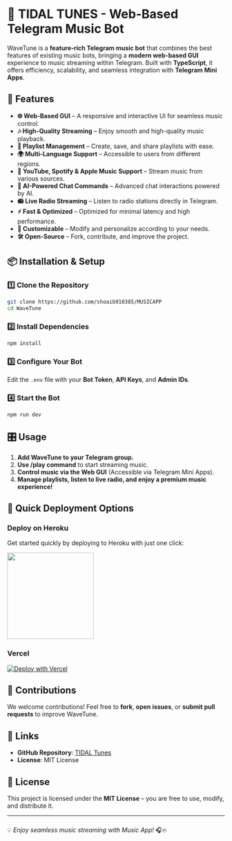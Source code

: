 # 🎵 TIDAL TUNES - Web-Based Telegram Music Bot

WaveTune is a **feature-rich Telegram music bot** that combines the best features of existing music bots, bringing a **modern web-based GUI** experience to music streaming within Telegram. Built with **TypeScript**, it offers efficiency, scalability, and seamless integration with **Telegram Mini Apps**.



## 🚀 Features
- **🌐 Web-Based GUI** – A responsive and interactive UI for seamless music control.
- **🎶 High-Quality Streaming** – Enjoy smooth and high-quality music playback.
- **📂 Playlist Management** – Create, save, and share playlists with ease.
- **🌍 Multi-Language Support** – Accessible to users from different regions.
- **🎵 YouTube, Spotify & Apple Music Support** – Stream music from various sources.
- **💬 AI-Powered Chat Commands** – Advanced chat interactions powered by AI.
- **📻 Live Radio Streaming** – Listen to radio stations directly in Telegram.
- **⚡ Fast & Optimized** – Optimized for minimal latency and high performance.
- **🔧 Customizable** – Modify and personalize according to your needs.
- **🛠️ Open-Source** – Fork, contribute, and improve the project.

## 📦 Installation & Setup

### 1️⃣ Clone the Repository
```bash
git clone https://github.com/shoaib910385/MUSICAPP
cd WaveTune
```

### 2️⃣ Install Dependencies
```bash
npm install
```

### 3️⃣ Configure Your Bot
Edit the `.env` file with your **Bot Token**, **API Keys**, and **Admin IDs**.

### 4️⃣ Start the Bot
```bash
npm run dev
```

## 🎛️ Usage
1. **Add WaveTune to your Telegram group.**
2. **Use /play command** to start streaming music.
3. **Control music via the Web GUI** (Accessible via Telegram Mini Apps).
4. **Manage playlists, listen to live radio, and enjoy a premium music experience!**

## 🚀 Quick Deployment Options

### Deploy on Heroku
Get started quickly by deploying to Heroku with just one click:

<a href="https://dashboard.heroku.com/new?template=https://github.com/Shoaib910385/MusicApp">
  <img src="https://img.shields.io/badge/Deploy%20To%20Heroku-red?style=for-the-badge&logo=heroku" width="200"/>
</a>

### Vercel  

[![Deploy with Vercel](https://vercel.com/button)](https://vercel.com/new/clone?repository-url=https://github.com/shoaib910385/MUSICAPP/)  

## 🤝 Contributions
We welcome contributions! Feel free to **fork**, **open issues**, or **submit pull requests** to improve WaveTune.

## 🔗 Links
- **GitHub Repository**: [TIDAL Tunes](https://github.com/shoaib910385/Musicapp)
- **License**: MIT License

## 📜 License
This project is licensed under the **MIT License** – you are free to use, modify, and distribute it.

---

### 

💡 *Enjoy seamless music streaming with Music App!* 🎧🔥
